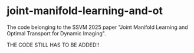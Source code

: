 # joint-manifold-learning-and-ot
The code belonging to the SSVM 2025 paper "Joint Manifold Learning and Optimal Transport for Dynamic Imaging".

THE CODE STILL HAS TO BE ADDED!!
